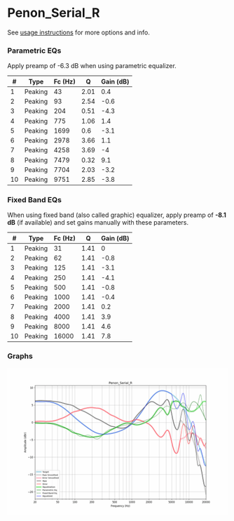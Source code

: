 # Penon_Serial_R
See [usage instructions](https://github.com/jaakkopasanen/AutoEq#usage) for more options and info.

### Parametric EQs
Apply preamp of -6.3 dB when using parametric equalizer.

|   # | Type    |   Fc (Hz) |    Q |   Gain (dB) |
|-----|---------|-----------|------|-------------|
|   1 | Peaking |        43 | 2.01 |         0.4 |
|   2 | Peaking |        93 | 2.54 |        -0.6 |
|   3 | Peaking |       204 | 0.51 |        -4.3 |
|   4 | Peaking |       775 | 1.06 |         1.4 |
|   5 | Peaking |      1699 | 0.6  |        -3.1 |
|   6 | Peaking |      2978 | 3.66 |         1.1 |
|   7 | Peaking |      4258 | 3.69 |        -4   |
|   8 | Peaking |      7479 | 0.32 |         9.1 |
|   9 | Peaking |      7704 | 2.03 |        -3.2 |
|  10 | Peaking |      9751 | 2.85 |        -3.8 |

### Fixed Band EQs
When using fixed band (also called graphic) equalizer, apply preamp of **-8.1 dB** (if available) and set gains manually with these parameters.

|   # | Type    |   Fc (Hz) |    Q |   Gain (dB) |
|-----|---------|-----------|------|-------------|
|   1 | Peaking |        31 | 1.41 |         0   |
|   2 | Peaking |        62 | 1.41 |        -0.8 |
|   3 | Peaking |       125 | 1.41 |        -3.1 |
|   4 | Peaking |       250 | 1.41 |        -4.1 |
|   5 | Peaking |       500 | 1.41 |        -0.8 |
|   6 | Peaking |      1000 | 1.41 |        -0.4 |
|   7 | Peaking |      2000 | 1.41 |         0.2 |
|   8 | Peaking |      4000 | 1.41 |         3.9 |
|   9 | Peaking |      8000 | 1.41 |         4.6 |
|  10 | Peaking |     16000 | 1.41 |         7.8 |

### Graphs
![](./Penon_Serial_R.png)
